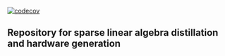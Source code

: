 [![codecov](https://codecov.io/gh/Tiltedprogrammer/SparseLinAlgHardware/branch/master/graph/badge.svg?token=025L8JT2KH)](https://codecov.io/gh/Tiltedprogrammer/SparseLinAlgHardware)

## Repository for sparse linear algebra distillation and hardware generation
